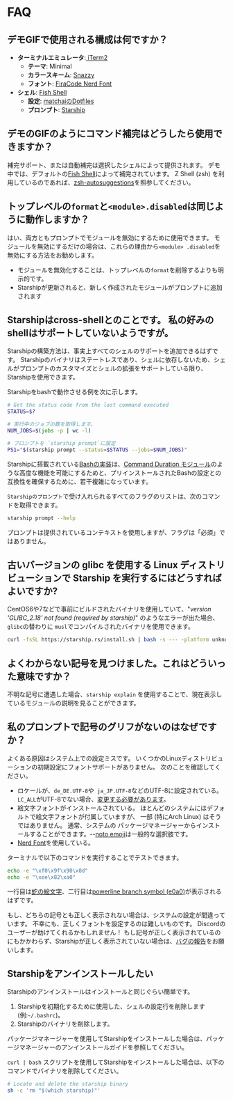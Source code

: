 # FAQ

## デモGIFで使用される構成は何ですか？

- **ターミナルエミュレータ**:[ iTerm2 ](https://iterm2.com/)
  - **テーマ**: Minimal
  - **カラースキーム**: [Snazzy](https://github.com/sindresorhus/iterm2-snazzy)
  - **フォント**: [FiraCode Nerd Font](https://www.nerdfonts.com/font-downloads)
- **シェル**: [Fish Shell](https://fishshell.com/)
  - **設定**: [matchaiのDotfiles](https://github.com/matchai/dotfiles/blob/b6c6a701d0af8d145a8370288c00bb9f0648b5c2/.config/fish/config.fish)
  - **プロンプト**: [Starship](https://starship.rs/)

## デモのGIFのようにコマンド補完はどうしたら使用できますか？

補完サポート、または自動補完は選択したシェルによって提供されます。 デモ中では、デフォルトの[Fish Shell](https://fishshell.com/)によって補完されています。 Z Shell (zsh) を利用しているのであれば、[zsh-autosuggestions](https://github.com/zsh-users/zsh-autosuggestions)を照参してください。

## トップレベルの`format`と`<module>.disabled`は同じように動作しますか？

はい、両方ともプロンプトでモジュールを無効にするために使用できます。 モジュールを無効にするだけの場合は、これらの理由から` <module> .disabled `を無効にする方法をお勧めします。

- モジュールを無効化することは、トップレベルの`format`を削除するよりも明示的です。
- Starshipが更新されると、新しく作成されたモジュールがプロンプトに追加されます

## Starshipはcross-shellとのことです。 私の好みのshellはサポートしていないようですが。

Starshipの構築方法は、事実上すべてのシェルのサポートを追加できるはずです。 Starshipのバイナリはステートレスであり、シェルに依存しないため、シェルがプロンプトのカスタマイズとシェルの拡張をサポートしている限り、Starshipを使用できます。

Starshipをbashで動作させる例を次に示します。

```sh
# Get the status code from the last command executed
STATUS=$?

# 実行中のジョブの数を取得します。
NUM_JOBS=$(jobs -p | wc -l)

# プロンプトを `starship prompt`に設定
PS1="$(starship prompt --status=$STATUS --jobs=$NUM_JOBS)"
```

Starshipに搭載されている[Bashの実装](https://github.com/starship/starship/blob/master/src/init/starship.bash)は、[Command Duration モジュール](https://starship.rs/config/#command-duration)のような高度な機能を可能にするためと、プリインストールされたBashの設定との互換性を確保するために、若干複雑になっています。

`Starshipのプロンプト`で受け入れられるすべてのフラグのリストは、次のコマンドを取得できます。

```sh
starship prompt --help
```

プロンプトは提供されているコンテキストを使用しますが、フラグは「必須」ではありません。

## 古いバージョンの glibc を使用する Linux ディストリビューションで Starship を実行するにはどうすればよいですか?

CentOS6や7などで事前にビルドされたバイナリを使用していて、"_version 'GLIBC_2.18' not found (required by starship)_" のようなエラーが出た場合、`glibc`の替わりに `musl`でコンパイルされたバイナリを使用できます。

```sh
curl -fsSL https://starship.rs/install.sh | bash -s --- -platform unknown-linux-musl
```

## よくわからない記号を見つけました。これはどういった意味ですか？

不明な記号に遭遇した場合、`starship explain` を使用することで、現在表示しているモジュールの説明を見ることができます。

## 私のプロンプトで記号のグリフがないのはなぜですか？

よくある原因はシステム上での設定ミスです。 いくつかのLinuxディストリビューションの初期設定にフォントサポートがありません。 次のことを確認してください。

- ロケールが、`de_DE.UTF-8`や` ja_JP.UTF-8`などのUTF-8に設定されている。 `LC_ALL`がUTF-8でない場合、[変更する必要があります](https://www.tecmint.com/set-system-locales-in-linux/)。
- 絵文字フォントがインストールされている。 ほとんどのシステムにはデフォルトで絵文字フォントが付属していますが、 一部 (特にArch Linux) はそうではありません。 通常、システムの パッケージマネージャーからインストールすることができます。--[noto emoji](https://www.google.com/get/noto/help/emoji/)は一般的な選択肢です。
- [Nerd Font](https://www.nerdfonts.com/)を使用している。

ターミナルで以下のコマンドを実行することでテストできます。

```sh
echo -e "\xf0\x9f\x90\x8d"
echo -e "\xee\x82\xa0"
```

一行目は[蛇の絵文字](https://emojipedia.org/snake/)、二行目は[powerline branch symbol (e0a0)](https://github.com/ryanoasis/powerline-extra-symbols#glyphs)が表示されるはずです。

もし、どちらの記号とも正しく表示されない場合は、システムの設定が間違っています。 不幸にも、正しくフォントを設定するのは難しいものです。 Discordのユーザーが助けてくれるかもしれません！ もし記号が正しく表示されているのにもかかわらず、Starshipが正しく表示されていない場合は、[バグの報告](https://github.com/starship/starship/issues/new/choose)をお願いします。

## Starshipをアンインストールしたい

Starshipのアンインストールはインストールと同じぐらい簡単です。

1. Starshipを初期化するために使用した、シェルの設定行を削除します (例:`~/.bashrc`)。
1. Starshipのバイナリを削除します。

パッケージマネージャーを使用してStarshipをインストールした場合は、パッケージマネージャーのアンインストールガイドを参照してください。

`curl | bash` スクリプトを使用してStarshipをインストールした場合は、以下のコマンドでバイナリを削除してください。

```sh
# Locate and delete the starship binary
sh -c 'rm "$(which starship)"'
```
